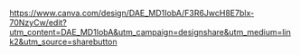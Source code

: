 https://www.canva.com/design/DAE_MD1IobA/F3R6JwcH8E7blx-70NzyCw/edit?utm_content=DAE_MD1IobA&utm_campaign=designshare&utm_medium=link2&utm_source=sharebutton
